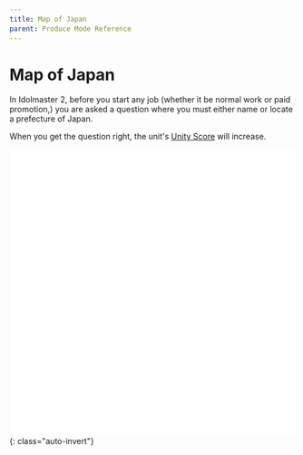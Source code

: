 ```yaml
---
title: Map of Japan
parent: Produce Mode Reference
---
```


# Map of Japan

In Idolmaster 2, before you start any job (whether it be normal work or paid promotion,) you are asked a question where you must either name or locate a prefecture of Japan.

When you get the question right, the unit's [Unity Score](/unit-statistics/unity-score) will increase. 

![Map of Japan](/assets/images/map-of-japan-white-transparent.png){: class="auto-invert"}
